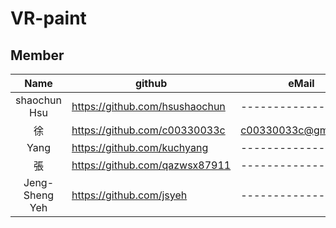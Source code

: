 # VR-paint
## Member
| Name  | github |eMail |
| :-------------: | ------------- |------------- |
| shaochun Hsu  | https://github.com/hsushaochun  |------------- |
| 徐   | https://github.com/c00330033c  |c00330033c@gmail.com|
| Yang   | https://github.com/kuchyang  |------------- |
| 張   | https://github.com/qazwsx87911  |------------- |
| Jeng-Sheng Yeh  | https://github.com/jsyeh  |------------- |
